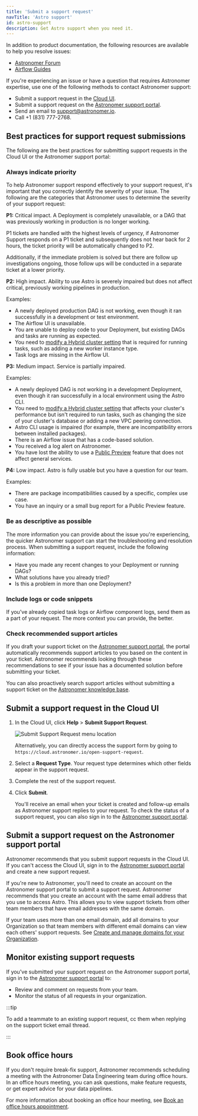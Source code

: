 ```yaml
---
title: 'Submit a support request'
navTitle: 'Astro support'
id: astro-support
description: Get Astro support when you need it.
---
```


In addition to product documentation, the following resources are available to help you resolve issues:

- [Astronomer Forum](https://forum.astronomer.io)
- [Airflow Guides](https://docs.astronomer.io/learn/)

If you're experiencing an issue or have a question that requires Astronomer expertise, use one of the following methods to contact Astronomer support:

- Submit a support request in the [Cloud UI](https://cloud.astronomer.io/open-support-request).
- Submit a support request on the [Astronomer support portal](https://support.astronomer.io/hc/en-us).
- Send an email to [support@astronomer.io](mailto:support@astronomer.io).
- Call +1 (831) 777-2768.

## Best practices for support request submissions

The following are the best practices for submitting support requests in the Cloud UI or the Astronomer support portal:

### Always indicate priority

To help Astronomer support respond effectively to your support request, it's important that you correctly identify the severity of your issue. The following are the categories that Astronomer uses to determine the severity of your support request:

**P1:** Critical impact. A Deployment is completely unavailable, or a DAG that was previously working in production is no longer working.

P1 tickets are handled with the highest levels of urgency, if Astronomer Support responds on a P1 ticket and subsequently does not hear back for 2 hours, the ticket priority will be automatically changed to P2.

Additionally, if the immediate problem is solved but there are follow up investigations ongoing, those follow ups will be conducted in a separate ticket at a lower priority.

**P2:** High impact. Ability to use Astro is severely impaired but does not affect critical, previously working pipelines in production.

Examples:

- A newly deployed production DAG is not working, even though it ran successfully in a development or test environment.
- The Airflow UI is unavailable.
- You are unable to deploy code to your Deployment, but existing DAGs and tasks are running as expected.
- You need to [modify a Hybrid cluster setting](manage-hybrid-clusters.md) that is required for running tasks, such as adding a new worker instance type.
- Task logs are missing in the Airflow UI.

**P3:** Medium impact. Service is partially impaired.

Examples:

- A newly deployed DAG is not working in a development Deployment, even though it ran successfully in a local environment using the Astro CLI.
- You need to [modify a Hybrid cluster setting](manage-hybrid-clusters.md) that affects your cluster's performance but isn't required to run tasks, such as changing the size of your cluster's database or adding a new VPC peering connection.
- Astro CLI usage is impaired (for example, there are incompatibility errors between installed packages).
- There is an Airflow issue that has a code-based solution.
- You received a log alert on Astronomer.
- You have lost the ability to use a [Public Preview](https://docs.astronomer.io/astro/feature-previews) feature that does not affect general services.

**P4:** Low impact. Astro is fully usable but you have a question for our team.

Examples:

- There are package incompatibilities caused by a specific, complex use case.
- You have an inquiry or a small bug report for a Public Preview feature.

### Be as descriptive as possible

The more information you can provide about the issue you're experiencing, the quicker Astronomer support can start the troubleshooting and resolution process. When submitting a support request, include the following information:

- Have you made any recent changes to your Deployment or running DAGs?
- What solutions have you already tried?
- Is this a problem in more than one Deployment?

### Include logs or code snippets

If you've already copied task logs or Airflow component logs, send them as a part of your request. The more context you can provide, the better.

### Check recommended support articles

If you draft your support ticket on the [Astronomer support portal](https://support.astronomer.io), the portal automatically recommends support articles to you based on the content in your ticket. Astronomer recommends looking through these recommendations to see if your issue has a documented solution before submitting your ticket. 

You can also proactively search support articles without submitting a support ticket on the [Astronomer knowledge base](https://support.astronomer.io/hc/en-us).

## Submit a support request in the Cloud UI

1. In the Cloud UI, click **Help** > **Submit Support Request**.

    ![Submit Support Request menu location](/img/docs/support-request-location.png)

    Alternatively, you can directly access the support form by going to `https://cloud.astronomer.io/open-support-request`.

2. Select a **Request Type**. Your request type determines which other fields appear in the support request.
3. Complete the rest of the support request. 
4. Click **Submit**.

    You'll receive an email when your ticket is created and follow-up emails as Astronomer support replies to your request. To check the status of a support request, you can also sign in to the [Astronomer support portal](https://support.astronomer.io).

## Submit a support request on the Astronomer support portal

Astronomer recommends that you submit support requests in the Cloud UI. If you can't access the Cloud UI, sign in to the [Astronomer support portal](https://support.astronomer.io) and create a new support request. 

If you're new to Astronomer, you'll need to create an account on the Astronomer support portal to submit a support request. Astronomer recommends that you create an account with the same email address that you use to access Astro. This allows you to view support tickets from other team members that have email addresses with the same domain.

If your team uses more than one email domain, add all domains to your Organization so that team members with different email domains can view each others' support requests. See [Create and manage domains for your Organization](manage-domains.md).

## Monitor existing support requests

If you've submitted your support request on the Astronomer support portal, sign in to the [Astronomer support portal](https://support.astronomer.io) to:

- Review and comment on requests from your team.
- Monitor the status of all requests in your organization.

:::tip

To add a teammate to an existing support request, cc them when replying on the support ticket email thread.

:::

## Book office hours

If you don't require break-fix support, Astronomer recommends scheduling a meeting with the Astronomer Data Engineering team during office hours. In an office hours meeting, you can ask questions, make feature requests, or get expert advice for your data pipelines. 

For more information about booking an office hour meeting, see [Book an office hours appointment](office-hours.md#book-an-office-hours-appointment).
